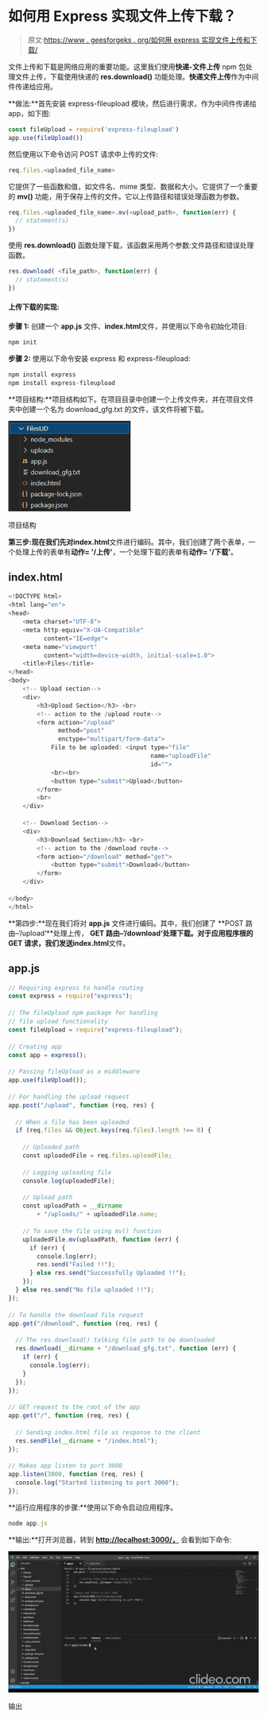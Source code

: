 # 如何用 Express 实现文件上传下载？

> 原文:[https://www . geesforgeks . org/如何用 express 实现文件上传和下载/](https://www.geeksforgeeks.org/how-to-implement-file-uploading-and-downloading-with-express/)

文件上传和下载是网络应用的重要功能。这里我们使用**快递-文件上传** npm 包处理文件上传，下载使用快递的 **res.download()** 功能处理。**快递文件上传**作为中间件传递给应用。

**做法:**首先安装 express-fileupload 模块，然后进行需求，作为中间件传递给 app，如下图:

```js
const fileUpload = require('express-fileupload')
app.use(fileUpload())
```

然后使用以下命令访问 POST 请求中上传的文件:

```js
req.files.<uploaded_file_name>
```

它提供了一些函数和值，如文件名、mime 类型、数据和大小。它提供了一个重要的 **mv()** 功能，用于保存上传的文件。它以上传路径和错误处理函数为参数。

```js
req.files.<uploaded_file_name>.mv(<upload_path>, function(err) {
  // statement(s)
})
```

使用 **res.download()** 函数处理下载，该函数采用两个参数:文件路径和错误处理函数。

```js
res.download( <file_path>, function(err) {
  // statement(s)
})
```

#### **上传下载的实现:**

**步骤 1:** 创建一个 **app.js** 文件、**index.html**文件，并使用以下命令初始化项目:

```js
npm init
```

**步骤 2:** 使用以下命令安装 express 和 express-fileupload:

```js
npm install express
npm install express-fileupload
```

**项目结构:**项目结构如下。在项目目录中创建一个上传文件夹，并在项目文件夹中创建一个名为 download_gfg.txt 的文件，该文件将被下载。

![](img/fbc4355b7bc223f245c412d3e2a7b822.png)

项目结构

**第三步:**现在我们先对**index.html**文件进行编码。其中，我们创建了两个表单，一个处理上传的表单有**动作= '/上传'**，一个处理下载的表单有**动作= '/下载'**。

## index.html

```js
<!DOCTYPE html>
<html lang="en">
<head>
    <meta charset="UTF-8">
    <meta http-equiv="X-UA-Compatible" 
          content="IE=edge">
    <meta name="viewport" 
          content="width=device-width, initial-scale=1.0">
    <title>Files</title>
</head>
<body>
    <!-- Upload section-->
    <div>
        <h3>Upload Section</h3> <br>
        <!-- action to the /upload route-->
        <form action="/upload" 
              method="post"
              enctype="multipart/form-data">
            File to be uploaded: <input type="file" 
                                        name="uploadFile" 
                                        id=""> 
            <br><br>
            <button type="submit">Upload</button>
        </form>
        <br>
    </div>

    <!-- Download Section-->
    <div>
        <h3>Download Section</h3> <br>
        <!-- action to the /download route-->
        <form action="/download" method="get">
            <button type="submit">Download</button>
        </form>
    </div>

</body>
</html>
```

**第四步:**现在我们将对 **app.js** 文件进行编码。其中，我们创建了 **POST 路由–’/upload‘**处理上传， **GET 路由–’/download‘**处理下载。对于应用程序根的 GET 请求，我们发送**index.html**文件。

## app.js

```js
// Requiring express to handle routing
const express = require("express");

// The fileUpload npm package for handling
// file upload functionality
const fileUpload = require("express-fileupload");

// Creating app
const app = express();

// Passing fileUpload as a middleware
app.use(fileUpload());

// For handling the upload request
app.post("/upload", function (req, res) {

  // When a file has been uploaded
  if (req.files && Object.keys(req.files).length !== 0) {

    // Uploaded path
    const uploadedFile = req.files.uploadFile;

    // Logging uploading file
    console.log(uploadedFile);

    // Upload path
    const uploadPath = __dirname
        + "/uploads/" + uploadedFile.name;

    // To save the file using mv() function
    uploadedFile.mv(uploadPath, function (err) {
      if (err) {
        console.log(err);
        res.send("Failed !!");
      } else res.send("Successfully Uploaded !!");
    });
  } else res.send("No file uploaded !!");
});

// To handle the download file request
app.get("/download", function (req, res) {

  // The res.download() talking file path to be downloaded
  res.download(__dirname + "/download_gfg.txt", function (err) {
    if (err) {
      console.log(err);
    }
  });
});

// GET request to the root of the app
app.get("/", function (req, res) {

  // Sending index.html file as response to the client
  res.sendFile(__dirname + "/index.html");
});

// Makes app listen to port 3000
app.listen(3000, function (req, res) {
  console.log("Started listening to port 3000");
});
```

**运行应用程序的步骤:**使用以下命令启动应用程序。

```js
node app.js
```

**输出:**打开浏览器，转到 **<u>http://localhost:3000/，</u>** 会看到如下命令:

![](img/5b45cad1025a0fbd7d8f02f853b72e59.png)

输出